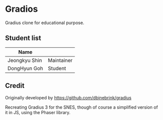 # Gradios

Gradius clone for educational purpose.

## Student list

| Name         |            |
|--------------|------------|
| Jeongkyu Shin| Maintainer |
| DongHyun Goh | Student    |

## Credit

Originally developed by https://github.com/dbinebrink/gradius

Recreating Gradius 3 for the SNES, though of course a simplified version of it in JS, using the Phaser library.

